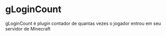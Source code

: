 # gLoginCount
gLoginCount é plugin contador de quantas vezes o jogador entrou em seu servidor de Minecraft
